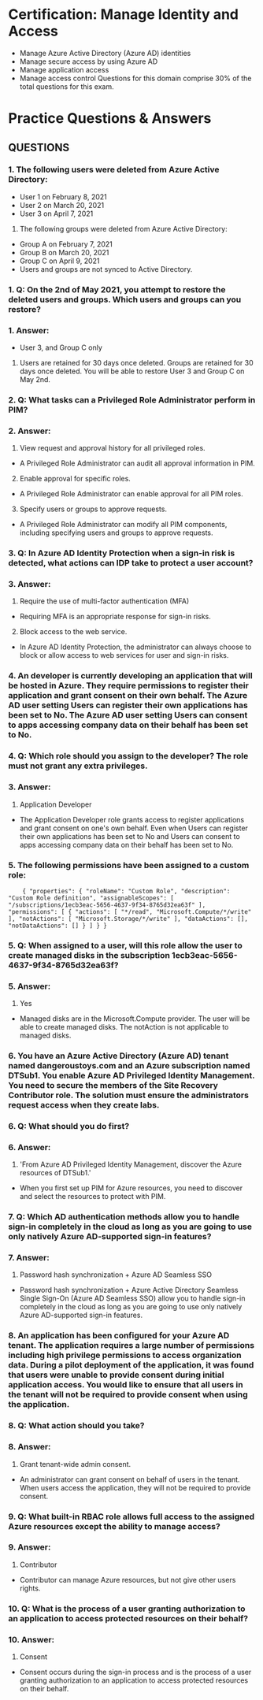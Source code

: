 # Certification:  Manage Identity and Access
- Manage Azure Active Directory (Azure AD) identities 
- Manage secure access by using Azure AD 
- Manage application access 
- Manage access control Questions for this domain comprise 30% of the total questions for this exam.
# Practice Questions & Answers 

## QUESTIONS 
### 1. The following users were deleted from Azure Active Directory:

- User 1 on February 8, 2021
- User 2 on March 20, 2021
- User 3 on April 7, 2021

1. The following groups were deleted from Azure Active Directory:

- Group A on February 7, 2021
- Group B on March 20, 2021
- Group C on April 9, 2021
- Users and groups are not synced to Active Directory.

### 1. Q: On the 2nd of May 2021, you attempt to restore the deleted users and groups. Which users and groups can you restore?

### 1. Answer:
- User 3, and Group C only
 1. Users are retained for 30 days once deleted. Groups are retained for 30 days once deleted. You will be able to restore User 3 and Group C on May 2nd.

### 2. Q: What tasks can a Privileged Role Administrator perform in PIM?

### 2. Answer:

1. View request and approval history for all privileged roles.
- A Privileged Role Administrator can audit all approval information in PIM.

2. Enable approval for specific roles.
- A Privileged Role Administrator can enable approval for all PIM roles.

3. Specify users or groups to approve requests.
- A Privileged Role Administrator can modify all PIM components, including specifying users and groups to approve requests.

### 3. Q: In Azure AD Identity Protection when a sign-in risk is detected, what actions can IDP take to protect a user account?
### 3. Answer: 
1. Require the use of multi-factor authentication (MFA)
- Requiring MFA is an appropriate response for sign-in risks.

2. Block access to the web service.
- In Azure AD Identity Protection, the administrator can always choose to block or allow access to web services for user and sign-in risks.

### 4. An developer is currently developing an application that will be hosted in Azure. They require permissions to register their application and grant consent on their own behalf. The Azure AD user setting Users can register their own applications has been set to No. The Azure AD user setting Users can consent to apps accessing company data on their behalf has been set to No.

### 4. Q: Which role should you assign to the developer? The role must not grant any extra privileges.
### 3. Answer: 

1. Application Developer
- The Application Developer role grants access to register applications and grant consent on one's own behalf. Even when Users can register their own applications has been set to No and Users can consent to apps accessing company data on their behalf has been set to No.

### 5. The following permissions have been assigned to a custom role:
`     {
    "properties": {
        "roleName": "Custom Role",
        "description": "Custom Role definition",
        "assignableScopes": [
            "/subscriptions/1ecb3eac-5656-4637-9f34-8765d32ea63f"
        ],
        "permissions": [
            {
                "actions": [
                    "*/read",
                    "Microsoft.Compute/*/write"
                ],
                "notActions": [
                    "Microsoft.Storage/*/write"
                ],
                "dataActions": [],
                "notDataActions": []
            }
        ]
    }
} `
### 5. Q: When assigned to a user, will this role allow the user to create managed disks in the subscription 1ecb3eac-5656-4637-9f34-8765d32ea63f?

### 5. Answer: 
1. Yes
- Managed disks are in the Microsoft.Compute provider. The user will be able to create managed disks. The notAction is not applicable to managed disks.

### 6. You have an Azure Active Directory (Azure AD) tenant named dangeroustoys.com and an Azure subscription named DTSub1. You enable Azure AD Privileged Identity Management. You need to secure the members of the Site Recovery Contributor role. The solution must ensure the administrators request access when they create labs.

### 6. Q: What should you do first?
### 6. Answer: 
1. 'From Azure AD Privileged Identity Management, discover the Azure resources of DTSub1.'
- When you first set up PIM for Azure resources, you need to discover and select the resources to protect with PIM.

### 7. Q: Which AD authentication methods allow you to handle sign-in completely in the cloud as long as you are going to use only natively Azure AD-supported sign-in features?
### 7. Answer: 
1. Password hash synchronization + Azure AD Seamless SSO
- Password hash synchronization + Azure Active Directory Seamless Single Sign-On (Azure AD Seamless SSO) allow you to handle sign-in completely in the cloud as long as you are going to use only natively Azure AD-supported sign-in features.

### 8. An application has been configured for your Azure AD tenant. The application requires a large number of permissions including high privilege permissions to access organization data. During a pilot deployment of the application, it was found that users were unable to provide consent during initial application access. You would like to ensure that all users in the tenant will not be required to provide consent when using the application.

### 8. Q: What action should you take?
### 8. Answer: 
1. Grant tenant-wide admin consent.
- An administrator can grant consent on behalf of users in the tenant. When users access the application, they will not be required to provide consent.

### 9. Q: What built-in RBAC role allows full access to the assigned Azure resources except the ability to manage access? 
### 9. Answer: 
1. Contributor
- Contributor can manage Azure resources, but not give other users rights.

### 10. Q: What is the process of a user granting authorization to an application to access protected resources on their behalf?
### 10. Answer:
1. Consent
- Consent occurs during the sign-in process and is the process of a user granting authorization to an application to access protected resources on their behalf.